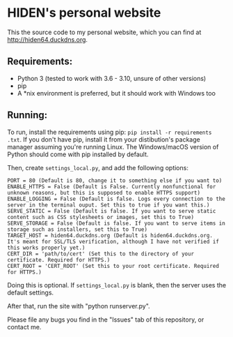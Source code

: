 # HIDEN's personal website
This the source code to my personal website, which you can find at http://hiden64.duckdns.org.

## Requirements:
- Python 3 (tested to work with 3.6 - 3.10, unsure of other versions)
- pip
- A *nix environment is preferred, but it should work with Windows too


## Running:
To run, install the requirements using pip: `pip install -r requirements .txt`. If you don't have pip, install it from your distibution's package manager assuming you're running Linux. The Windows/macOS version of Python should come with pip installed by default.

Then, create `settings_local.py`, and add the following options:

 ```
PORT = 80 (Default is 80, change it to something else if you want to)
ENABLE_HTTPS = False (Default is False. Currently nonfunctional for unknown reasons, but this is supposed to enable HTTPS support)
ENABLE_LOGGING = False (Default is false. Logs every connection to the server in the terminal ouput. Set this to true if you want this.)
SERVE_STATIC = False (Default is false. If you want to serve static content such as CSS stylesheets or images, set this to True)
SERVE_STORAGE = False (Default is false. If you want to serve items in storage such as installers, set this to True)
TARGET_HOST = hiden64.duckdns.org (Default is hiden64.duckdns.org. It's meant for SSL/TLS verification, although I have not verified if this works properly yet.)
CERT_DIR = 'path/to/cert' (Set this to the directory of your certificate. Required for HTTPS.)
CERT_ROOT = 'CERT_ROOT' (Set this to your root certificate. Required for HTTPS.)
```

Doing this is optional. If `settings_local.py` is blank, then the server uses the default settings.


After that, run the site with "python runserver.py".

Please file any bugs you find in the "Issues" tab of this repository, or contact me.